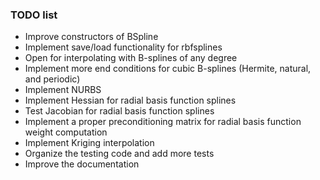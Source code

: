 ### TODO list
- Improve constructors of BSpline
- Implement save/load functionality for rbfsplines
- Open for interpolating with B-splines of any degree
- Implement more end conditions for cubic B-splines (Hermite, natural, and periodic)
- Implement NURBS
- Implement Hessian for radial basis function splines
- Test Jacobian for radial basis function splines
- Implement a proper preconditioning matrix for radial basis function weight computation
- Implement Kriging interpolation
- Organize the testing code and add more tests 
- Improve the documentation
